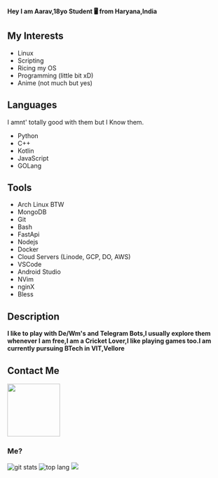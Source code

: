  **Hey I am Aarav,18yo Student 🖥 from Haryana,India**

## My Interests
- Linux
- Scripting
- Ricing my OS
- Programming (little bit xD)
- Anime (not much but yes)

## Languages
I amnt' totally good with them but I Know them.
- Python
- C++
- Kotlin
- JavaScript
- GOLang

## Tools
- Arch Linux BTW
- MongoDB
- Git
- Bash
- FastApi
- Nodejs 
- Docker
- Cloud Servers (Linode, GCP, DO, AWS)
- VSCode
- Android Studio
- NVim
- nginX
- Bless

## Description
**I like to play with De/Wm's and Telegram Bots,I usually explore them whenever I am free,I am a Cricket Lover,I like playing games too.I am currently pursuing BTech in VIT,Vellore**

## Contact Me
<p><a href="https://t.me/VegetaxD"><img src="https://img.shields.io/badge/Telegram-blue?style=for-the-badge&logo=telegram" width="120""/></a></p>

### Me?
![git stats](https://github-readme-stats.vercel.app/api?username=VegetaxD&show_icons=true&count_private=true&hide_border=True&include_all_commits=true&theme=tokyonight) ![top lang](https://github-readme-stats.vercel.app/api/top-langs?username=VegetaxD&show_icons=true&theme=tokyonight&layout=compact)
<a href="https://open.spotify.com/user/31txneuqwbtl22rvopregisxsgqa"><img src="https://spotify-vegetaxd.vercel.app/api/spotify"/></a>
